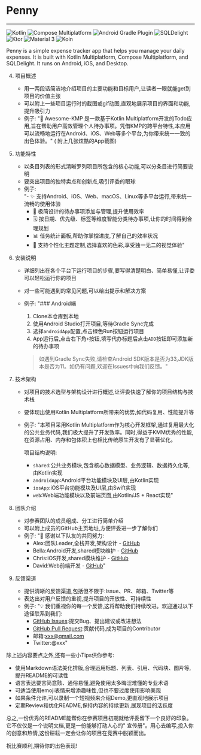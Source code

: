 # Penny

---

![Kotlin](https://img.shields.io/badge/Kotlin-2.0.20-blueviolet)
![Compose Multiplatform](https://img.shields.io/badge/Compose%20Multiplatform-1.7.0-orange)
![Android Gradle Plugin](https://img.shields.io/badge/AGP-8.2.2-brightgreen)
![SQLDelight](https://img.shields.io/badge/SQLDelight-2.0.2-yellow)
![Ktor](https://img.shields.io/badge/Ktor-3.0.0-blue)
![Material 3](https://img.shields.io/badge/Material3-1.3.1-red)
![Koin](https://img.shields.io/badge/Koin-3.5.0-brightgreen)


Penny is a simple expense tracker app that helps you manage your daily expenses. It is built with Kotlin Multiplatform, Compose Multiplatform, and SQLDelight. It runs on Android, iOS, and Desktop.

4. 项目概述
    - 用一两段话简洁地介绍项目的主要功能和目标用户,让读者一眼就能get到项目的价值主张
    - 可以附上一些项目运行时的截图或gif动图,直观地展示项目的界面和功能,提升吸引力
    - 例子:  "🚀 Awesome-KMP 是一款基于Kotlin
      Multiplatform开发的Todo应用,旨在帮助用户高效管理个人待办事项。凭借KMP的跨平台特性,本应用可以流畅地运行在Android、iOS、Web等多个平台,为你带来统一一致的出色体验。" (
      附上几张炫酷的App截图)

2. 功能特性
    - 以条目列表的形式清晰罗列项目所包含的核心功能,可以分条目进行简要说明
    - 要突出项目的独特卖点和创新点,吸引评委的眼球
    - 例子:  
      "- ✨ 支持Android、iOS、Web、macOS、Linux等多平台运行,带来统一流畅的使用体验
        - 📝 极简设计的待办事项添加与管理,提升使用效率
        - 🗓️ 按日期、优先级、标签等维度智能分类待办事项,让你的时间得到合理规划
        - 📊 任务统计面板,帮助你掌控进度,了解自己的效率状况
        - 🎨 支持个性化主题定制,选择喜欢的色彩,享受独一无二的视觉体验"

3. 安装说明
    - 详细列出在各个平台下运行项目的步骤,要写得清楚明白、简单易懂,让评委可以轻松运行你的项目
    - 对一些可能遇到的常见问题,可以给出提示和解决方案
    - 例子:
      "### Android端
        1. Clone本仓库到本地
        2. 使用Android Studio打开项目,等待Gradle Sync完成
        3. 选择`androidApp`配置,点击绿色Run按钮运行项目
        4. App运行后,点击右下角`+`按钮,填写代办标题后点击`ADD`按钮即可添加新的待办事项

      > 如遇到Gradle Sync失败,请检查Android
      SDK版本是否为33,JDK版本是否为11。如仍有问题,欢迎在Issues中向我们反馈。"

4. 技术架构
    - 对项目的技术选型与架构设计进行概述,让评委快速了解你的项目结构与技术栈
    - 要体现出使用Kotlin Multiplatform所带来的优势,如代码复用、性能提升等
    - 例子:
      "本项目采用Kotlin
      Multiplatform作为核心开发框架,通过复用最大化的公共业务代码,我们极大提升了开发效率。同时,得益于KMM优秀的性能,在资源占用、内存和包体积上也相比传统原生开发有了显著优化。

      项目结构说明:
        - `shared`:公共业务模块,包含核心数据模型、业务逻辑、数据持久化等,由Kotlin实现
        - `androidApp`:Android平台功能模块及UI层,由Kotlin实现
        - `iosApp`:iOS平台功能模块及UI层,由Swift实现
        - `web`:Web端功能模块以及前端页面,由Kotlin/JS + React实现"

5. 团队介绍
    - 对参赛团队的成员组成、分工进行简单介绍
    - 可以附上成员的GitHub主页地址,方便评委进一步了解你们
    - 例子:
      "🙌 感谢以下队友的共同努力:
        - Alex:团队Leader,全栈开发,架构设计 - [GitHub](https://github.com/alex)
        - Bella:Android开发,shared模块维护 - [GitHub](https://github.com/bella)
        - Chris:iOS开发,shared模块维护 - [GitHub](https://github.com/chris)
        - David:Web前端开发 - [GitHub](https://github.com/david)"

6. 反馈渠道
    - 提供清晰的反馈渠道,包括但不限于:Issue、PR、邮箱、Twitter等
    - 表达出对用户反馈的重视,提升项目的开放性、可持续性
    - 例子:
      "💡 我们重视你的每一个反馈,这将帮助我们持续改进。欢迎通过以下途径联系到我们:
        - [GitHub Issues](https://github.com/xx/xx/issues):提交Bug、提出建议或改进想法
        - [GitHub Pull Request](https://github.com/xx/xx/pulls):贡献代码,成为项目的Contributor
        - 邮箱:xxx@gmail.com
        - Twitter:@xxx"

除上述内容要点之外,还有一些小Tips供你参考:

- 使用Markdown语法美化排版,合理运用标题、列表、引用、代码块、图片等,提升README的可读性
- 语言表达要言简意赅、通俗易懂,避免使用太多晦涩难懂的专业术语
- 可适当使用emoji表情来增添趣味性,但也不要过度使用影响美观
- 如果条件允许,可以录制一个短视频来介绍Demo,更直观地展示项目
- 定期Review和优化README,保持内容的持续更新,展现项目的活跃度

总之,一份优秀的README能帮你在参赛项目初期就给评委留下一个良好的印象。它不仅仅是一个说明文档,更是一份能够打动人心的"
宣传册"。用心去编写,投入你的创意和热情,这份耕耘一定会让你的项目在竞赛中脱颖而出。

祝比赛顺利,期待你的出色表现!